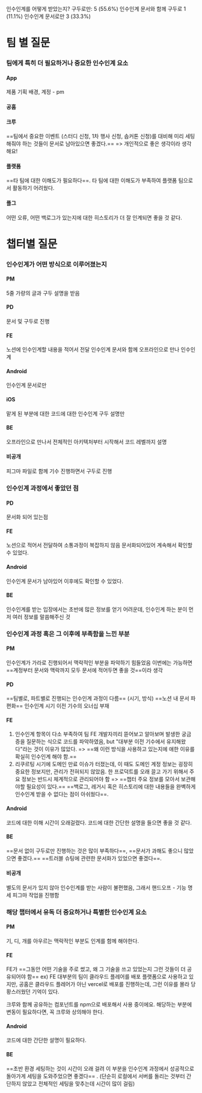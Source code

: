 인수인계를 어떻게 받았는지?
구두로만: 5 (55.6%)
인수인계 문서와 함께 구두로 1 (11.1%)
인수인계 문서로만 3 (33.3%)

# 팀 별 질문
### 팀에게 특히 더 필요하거나 중요한 인수인계 요소
#### App
제품 기획 배경, 계정 - pm
#### 공홈

#### 크루
==팀에서 중요한 이벤트 (스터디 신청, 1차 행사 신청, 솝커톤 신청)를 대비해 미리 세팅해줘야 하는 것들이 문서로 남아있으면 좋겠다.==
=> 개인적으로 좋은 생각이라 생각해요!
#### 플랫폼
==타 팀에 대한 이해도가 필요하다==. 타 팀에 대한 이해도가 부족하여 플랫폼 팀으로서 활동하기 어려웠다.
#### 플그
어떤 오류, 어떤 백로그가 있는지에 대한 히스토리가 더 잘 인계되면 좋을 것 같다.

# 챕터별 질문
### 인수인계가 어떤 방식으로 이루어졌는지
#### PM
5줄 가량의 글과 구두 설명을 받음
#### PD
문서 및 구두로 진행
#### FE
노션에 인수인계할 내용을 적어서 전달
인수인계 문서와 함께 오프라인으로 만나 인수인계
#### Android
인수인계 문서로만
#### iOS
맡게 된 부분에 대한 코드에 대한 인수인계 구두 설명만
#### BE
오프라인으로 만나서 전체적인 아키텍처부터 시작해서 코드 레벨까지 설명
#### 비공개
피그마 파일로 함께 기수 진행하면서 구두로 진행
### 인수인계 과정에서 좋았던 점
#### PD
문서화 되어 있는점
#### FE
노션으로 적어서 전달하여 소통과정이 복잡하지 않음
문서화되어있어 계속해서 확인할 수 있었다.
#### Android
인수인계 문서가 남아있어 이후에도 확인할 수 있었다.
#### BE
인수인계를 받는 입장에서는 초반에 많은 정보를 얻기 어려운데, 인수인계 하는 분이 먼저 여러 정보를 말씀해주신 것
### 인수인계 과정 혹은 그 이후에 부족함을 느낀 부분
#### PM
인수인계가 가라로 진행되어서 맥락적인 부분을 파악하기 힘들었음
이번에는 가능하면 ==계정부터 문서와 맥락까지 모두 문서에 적어두면 좋을 것==이라 생각
#### PD
==팀별로, 파트별로 진행되는 인수인계 과정이 다름== (시기, 방식)
==노션 내 문서 파편화==
인수인계 시기 이전 기수의 오너십 부재
#### FE
1. 인수인계 항목이 다소 부족하여 팀 FE 개발자끼리 뜯어보고 알아보며 발생한 궁금증을 질문하는 식으로 코드를 파악하였음, but "대부분 이전 기수에서 유지해왔다"라는 것이 이유가 많았다. 
   => ==왜 이런 방식을 사용하고 있는지에 애한 이유를 확실히 인수인계 해야 함.==
2. 리쿠르팅 시기에 도메인 만료 이슈가 터졌는데, 이 때도 도메인 계정 정보는 굉장히 중요한 정보지만, 관리가 전혀되지 않았음. 한 프로덕트를 오래 끌고 가기 위해서 주요 정보는 반드시 체계적으로 관리되어야 함
   => ==챕터 주요 정보를 모아서 보관해야할 필요성이 있다.==
==백로그, 레거시 혹은 히스토리에 대한 내용들을 완벽하게 인수인계 받을 수 없다는 점이 아쉬웠다==.
#### Android
코드에 대한 이해 시간이 오래걸렸다. 코드에 대한 간단한 설명을 들으면 좋을 것 같다.
#### BE
==문서 없이 구두로만 진행하는 것은 많이 부족하다==, ==문서가 과해도 좋으니 많았으면 좋겠다.==
==트러블 슈팅에 관련한 문서화가 있었으면 좋겠다==.

#### 비공개
별도의 문서가 있지 않아 인수인계를 받는 사람이 불편했음, 그래서 핸드오프 - 기능 명세 피그마 작업을 진행함
### 해당 챕터에서 유독 더 중요하거나 특별한 인수인계 요소
#### PM
기, 디, 개를 아우르는 맥락적인 부분도 인계를 함께 해야한다.
#### FE
FE가 ==그동안 어떤 기술을 주로 썼고, 왜 그 기술을 쓰고 있었는지 그런 것들이 더 공유되어야 함== 
ex) FE 대부분의 팀이 클라우드 플레어를 배포 플랫폼으로 사용하고 있지만, 공홈은 클라우드 플레어가 아닌 vercel로 배포를 진행하는데, 그런 이유를 몰라 당황스러웠던 기억이 있다.

크루와 함께 공유하는 컴포넌트를 npm으로 배포해서 사용 중이에요. 해당하는 부분에 변동이 필요하다면, 꼭 크루와 상의해야 한다.
#### Android
코드에 대한 간단한 설명이 필요하다.
#### BE
==초반 환경 세팅하는 것이 시간이 오래 걸려 이 부분을 인수인계 과정에서 성공적으로 돌아가게 세팅을 도와주었으면 좋겠다== . (단순히 로컬에서 서버를 돌리는 것부터 간단하지 않았고 전체적인 세팅을 맞추는데 시간이 많이 걸림)